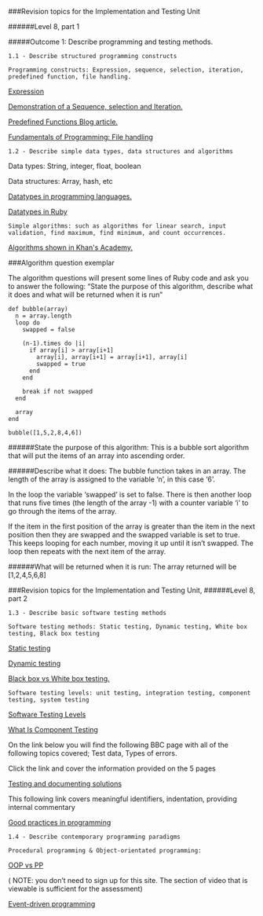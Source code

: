 ###Revision topics for the Implementation and Testing Unit

######Level 8, part 1


#####Outcome 1: Describe programming and testing methods.

```
1.1 - Describe structured programming constructs

Programming constructs: Expression, sequence, selection, iteration, predefined function, file handling.

```
 
[Expression](http://bit.ly/1K4xIrC)

[Demonstration of a Sequence, selection and Iteration.](https://prezi.com/tvoflvm-1xf_/p3-explain-sequence-selection-and-iteration-as-used-in-computing/)

[Predefined Functions Blog article.](http://proceduralprogrammingblog.weebly.com/procedural-programming-blog/predefined-functions)

[Fundamentals of Programming: File handling ](https://en.wikibooks.org/wiki/A-level_Computing_2009/AQA/Problem_Solving,_Programming,_Data_Representation_and_Practical_Exercise/Fundamentals_of_Programming/File_handling)


```
1.2 - Describe simple data types, data structures and algorithms
```
Data types: String, integer, float, boolean  

Data structures: Array, hash, etc

[Datatypes in programming languages.](http://study.com/academy/lesson/data-types-in-programming-numbers-strings-and-others.html)

[Datatypes in Ruby](http://code.tutsplus.com/tutorials/ruby-for-newbies-variables-datatypes-and-files--net-15709)


```
Simple algorithms: such as algorithms for linear search, input validation, find maximum, find minimum, and count occurrences.
```
[Algorithms shown in Khan's Academy.](https://www.khanacademy.org/computing/computer-science/algorithms) 


###Algorithm question exemplar

The algorithm questions will present some lines of Ruby code and ask you to answer the following:  “State the purpose of this algorithm, describe what it does and what will be returned when it is run”

```
def bubble(array)
  n = array.length
  loop do
    swapped = false

    (n-1).times do |i|
      if array[i] > array[i+1]
        array[i], array[i+1] = array[i+1], array[i]
        swapped = true
      end
    end

    break if not swapped
  end

  array
end

bubble([1,5,2,8,4,6])
```

######State the purpose of this algorithm:
This is a bubble sort algorithm that will put the items of an array into ascending order.

######Describe what it does:
The bubble function takes in an array.  The length of the array is assigned to the variable ‘n’, in this case ‘6’.

In the loop the variable ‘swapped’ is set to false.  There is then another loop that runs five times (the length of the array -1) with a counter variable ‘i’ to go through the items of the array.  

If the item in the first position of the array is greater than the item in the next position then they are swapped and the swapped variable is set to true. This keeps looping for each number, moving it up until it isn’t swapped.  The loop then repeats with the next item of the array.

######What will be returned when it is run:
The array returned will be [1,2,4,5,6,8]



###Revision topics for the Implementation and Testing Unit, 
######Level 8, part 2

```
1.3 - Describe basic software testing methods

Software testing methods: Static testing, Dynamic testing, White box testing, Black box testing
```
[Static testing](http://whatis.techtarget.com/definition/static-testing)

[Dynamic testing](http://whatis.techtarget.com/definition/dynamic-testing)

[Black box vs White box testing.](http://technologyconversations.com/2013/12/11/black-box-vs-white-box-testing/) 

```
Software testing levels: unit testing, integration testing, component testing, system testing
```

[Software Testing Levels](http://softwaretestingfundamentals.com/software-testing-levels/)

[What Is Component Testing](http://testingbasicinterviewquestions.blogspot.co.uk/2012/01/what-is-component-testing-explain-with.html)

On the link below you will find the following BBC page with all of the following topics covered; Test data, Types of errors.

Click the link and cover the information provided on the 5 pages

[Testing and documenting solutions](http://www.bbc.co.uk/education/guides/zpqpn39/revision/1) 

This  following link covers meaningful identifiers, indentation, providing internal commentary


[Good practices in programming](http://www.bbc.co.uk/education/guides/zpqpn39/revision/3)

```
1.4 - Describe contemporary programming paradigms

Procedural programming & Object-orientated programming: 
```
[OOP vs PP](http://study.com/academy/lesson/object-oriented-programming-vs-procedural-programming.html)

 ( NOTE: you don’t need to sign up for this site. The section of video that is viewable is sufficient for the assessment)

 
[Event-driven programming](http://www.ask.com/technology/event-driven-programming-5a6e99edd7b883f2) 



